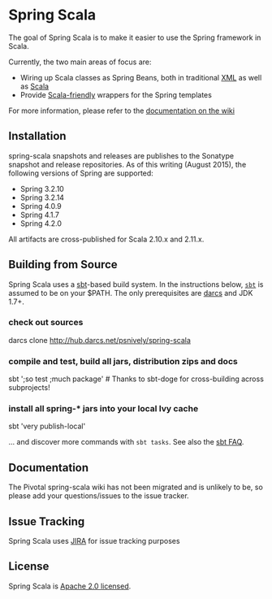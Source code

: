 # Spring Scala

The goal of Spring Scala is to make it easier to use the Spring framework in Scala.

Currently, the two main areas of focus are:

* Wiring up Scala classes as Spring Beans, both in traditional [XML](https://github.com/SpringSource/spring-scala/wiki/Defining-Scala-Beans-in-Spring-XML) as well as [Scala](https://github.com/SpringSource/spring-scala/wiki/Functional-Bean-Configuration)
* Provide [Scala-friendly](https://github.com/SpringSource/spring-scala/wiki/Using-Spring-Templates-in-Scala) wrappers for the Spring templates

For more information, please refer to the [documentation on the wiki](https://github.com/SpringSource/spring-scala/wiki)

## Installation

spring-scala snapshots and releases are publishes to the Sonatype snapshot and release repositories. As of this writing (August 2015), the following versions of Spring are supported:

* Spring 3.2.10
* Spring 3.2.14
* Spring 4.0.9
* Spring 4.1.7
* Spring 4.2.0

All artifacts are cross-published for Scala 2.10.x and 2.11.x.

## Building from Source

Spring Scala uses a [sbt](http://www.scala-sbt.org)-based build system.
In the instructions below, [`sbt`](http://vimeo.com/34436402) is assumed to be on your $PATH.
The only prerequisites are [darcs](http://darcs.net) and JDK 1.7+.

### check out sources
darcs clone http://hub.darcs.net/psnively/spring-scala

### compile and test, build all jars, distribution zips and docs
sbt ';so test ;much package'           # Thanks to sbt-doge for cross-building across subprojects!

### install all spring-\* jars into your local Ivy cache
sbt 'very publish-local'

... and discover more commands with `sbt tasks`. See also the [sbt FAQ](http://www.scala-sbt.org/0.13.0/docs/faq.html).

## Documentation

The Pivotal spring-scala wiki has not been migrated and is unlikely to be, so please add your questions/issues to the issue tracker.

## Issue Tracking

Spring Scala uses [JIRA](https://jira.springsource.org/browse/SCALA) for issue tracking purposes

## License

Spring Scala is [Apache 2.0 licensed](http://www.apache.org/licenses/LICENSE-2.0.html).
